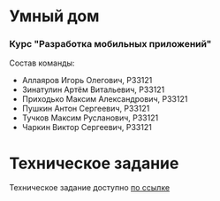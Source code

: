 # Умный дом
### Курс "Разработка мобильных приложений"

Состав команды:
* Аллаяров Игорь Олегович, P33121
* Зинатулин Артём Витальевич, P33121
* Приходько Максим Александрович, P33121
* Пушкин Антон Сергеевич, P33121
* Тучков Максим Русланович, P33121
* Чаркин Виктор Сергеевич, P33121  

# Техническое задание
Техническое задание доступно [по ссылке](https://docs.google.com/document/d/1b6sb-WgbsJ2CE75-Cq3_VFUPpxCFvc2GmbUamaZ50yQ/edit?usp=sharing)
